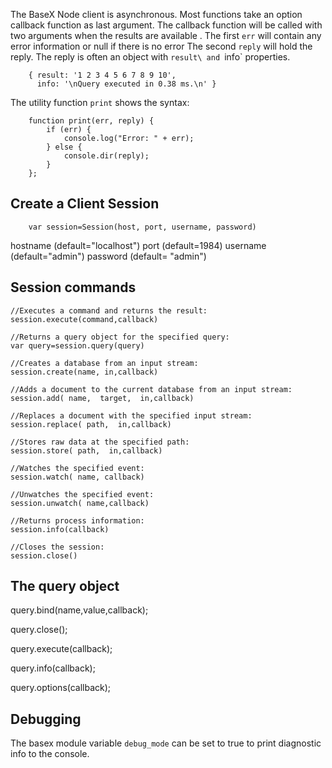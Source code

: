 The BaseX Node client is asynchronous.  Most functions take an option
callback function as last argument. The callback function will be 
called with two arguments when the results are available .
The first `err` will contain any error information or null if there is no error
The second `reply` will hold the reply. The reply is often an object with
 `result\ and `info` properties.

		{ result: '1 2 3 4 5 6 7 8 9 10',
		  info: '\nQuery executed in 0.38 ms.\n' }

The utility function `print` shows the syntax:
 
		function print(err, reply) {
			if (err) {
				console.log("Error: " + err);
			} else {
				console.dir(reply);
			}
		}; 

## Create a Client Session
		var session=Session(host, port, username, password)
hostname (default="localhost")
port (default=1984)
username (default="admin")
password (default= "admin")

## Session commands
    //Executes a command and returns the result:
	session.execute(command,callback)

	//Returns a query object for the specified query:
	var query=session.query(query)

	//Creates a database from an input stream:
	session.create(name, in,callback)

	//Adds a document to the current database from an input stream:
	session.add( name,  target,  in,callback)

	//Replaces a document with the specified input stream:
	session.replace( path,  in,callback)

	//Stores raw data at the specified path:
	session.store( path,  in,callback)

	//Watches the specified event:
	session.watch( name, callback)

	//Unwatches the specified event:
	session.unwatch( name,callback)

	//Returns process information:
	session.info(callback)

	//Closes the session:
	session.close()
 

## The query object

   query.bind(name,value,callback);
   
   query.close();
   
   query.execute(callback);
   
   query.info(callback);
   
   query.options(callback);
   
## Debugging
The basex module variable `debug_mode` can be set to true to 
print diagnostic info to the console.